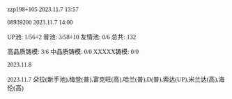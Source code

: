 <font face="Fira Code">
  
zzp198+105 2023.11.7 13:57

08939200 2023.11.7 14:00

UP池: 1/56+2  普池: 3/58+10  友情池: 0/6  总共: 132

高品质铸模: 3/6  中品质铸模: 0/0  XXXXX铸模: 0/0

2023.11.8 

2023.11.7 朵拉(新手池),梅登(普),富克旺(高),哈兰(普),D(普),索达(UP),米兰达(高),海伦(高)

</font>
